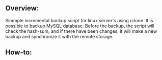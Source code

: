 ## Overview:
Simmple incremental backup script for linux server's using rclone. It is possible to backup MySQL database. Before the backup, the script will check the hash-sum, and if there have been changes, it will make a new backup and synchronize it with the remote storage. 

## How-to:

